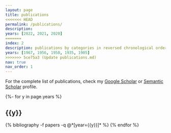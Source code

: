 ```yaml
---
layout: page
title: publications
<<<<<<< HEAD
permalink: /publications/
description: 
years: [2022, 2021, 2020]
=======
index: 2
description: publications by categories in reversed chronological order. generated by jekyll-scholar.
years: [1967, 1956, 1950, 1935, 1905]
>>>>>>> 5ce75a3 (Update publications.md)
nav: true
nav_order: 1
---
```


For the complete list of publications, check my [Google Scholar](https://scholar.google.com/citations?user=1AgA0_YAAAAJ&hl=en) or [Semantic Scholar](https://www.semanticscholar.org/author/Giorgos-Vernikos/1972392392) profile.

<div class="publications">

{%- for y in page.years %}
  <h2 class="year">{{y}}</h2>
  {% bibliography -f papers -q @*[year={{y}}]* %}
{% endfor %}

</div>
